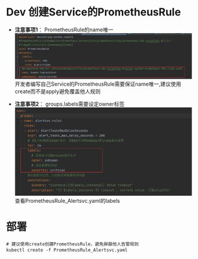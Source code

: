 # Dev 创建Service的PrometheusRule
- **注意事项1**： PrometheusRule的name唯一
![1](.README_images/e96cb20d.png)
开发者编写自己Service的PrometheusRule需要保证name唯一,建议使用create而不是apply避免覆盖他人规则

- **注意事项2**： groups.labels需要设定owner标签
![2](.README_images/6f0e874c.png)
查看PrometheusRule_Alertsvc.yaml的labels


# 部署
```shell script
# 建议使用create创建PrometheusRule，避免屏蔽他人告警规则
kubectl create -f PrometheusRule_Alertsvc.yaml
```